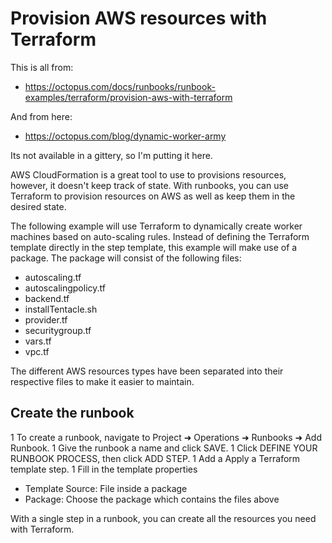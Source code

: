 # Provision AWS resources with Terraform

This is all from:

 * https://octopus.com/docs/runbooks/runbook-examples/terraform/provision-aws-with-terraform

And from here:

 * https://octopus.com/blog/dynamic-worker-army

Its not available in a gittery, so I'm putting it here. 


AWS CloudFormation is a great tool to use to provisions resources, however, it doesn't keep track of state. With runbooks, you can use Terraform to provision resources on AWS as well as keep them in the desired state.

The following example will use Terraform to dynamically create worker machines based on auto-scaling rules. Instead of defining the Terraform template directly in the step template, this example will make use of a package. The package will consist of the following files:

 * autoscaling.tf
 * autoscalingpolicy.tf
 * backend.tf
 * installTentacle.sh
 * provider.tf
 * securitygroup.tf
 * vars.tf
 * vpc.tf

The different AWS resources types have been separated into their respective files to make it easier to maintain.


## Create the runbook

 1 To create a runbook, navigate to Project ➜ Operations ➜ Runbooks ➜ Add Runbook.
 1 Give the runbook a name and click SAVE.
 1 Click DEFINE YOUR RUNBOOK PROCESS, then click ADD STEP.
 1 Add a Apply a Terraform template step.
 1 Fill in the template properties
   * Template Source: File inside a package
   * Package: Choose the package which contains the files above

With a single step in a runbook, you can create all the resources you need with Terraform.
